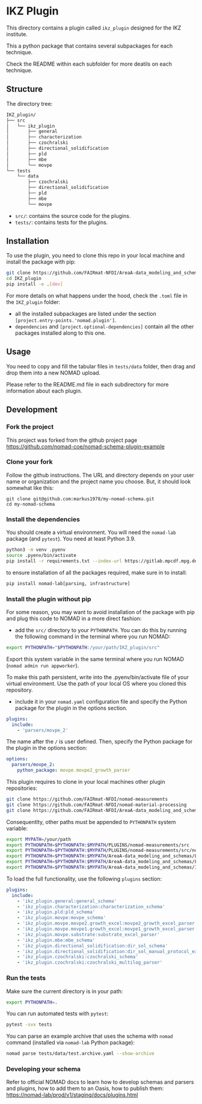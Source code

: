 # IKZ Plugin

This directory contains a plugin called `ikz_plugin` designed for the IKZ institute.

This a python package that contains several subpackages for each technique.

Check the README within each subfolder for more deatils on each technique.

## Structure

The directory tree:

```bash
IKZ_plugin/
├── src
│   └── ikz_plugin
│       ├── general
│       ├── characterization
│       ├── czochralski
│       ├── directional_solidification
│       ├── pld
│       ├── mbe
│       └── movpe
└── tests
    └── data
        ├── czochralski
        ├── directional_solidification
        ├── pld
        ├── mbe
        └── movpe
```

- `src/`: contains the source code for the plugins.
- `tests/`: contains tests for the plugins.

## Installation

To use the plugin, you need to clone this repo in your local machine and install the package with pip:

```bash
git clone https://github.com/FAIRmat-NFDI/AreaA-data_modeling_and_schemas
cd IKZ_plugin
pip install -e .[dev]
```

For more details on what happens under the hood, check the `.toml` file in the `IKZ_plugin` folder:

- all the installed subpackages are listed under the section `[project.entry-points.'nomad.plugin']`.
- `dependencies` and `[project.optional-dependencies]` contain all the other packages installed along to this one.

## Usage

You need to copy and fill the tabular files in `tests/data` folder, then drag and drop them into a new NOMAD upload.

Please refer to the README.md file in each subdirectory for more information about each plugin.

## Development

### Fork the project

This project was forked from the github project page <https://github.com/nomad-coe/nomad-schema-plugin-example>

### Clone your fork

Follow the github instructions. The URL and directory depends on your user name or organization and the
project name you choose. But, it should look somewhat like this:

```
git clone git@github.com:markus1978/my-nomad-schema.git
cd my-nomad-schema
```

### Install the dependencies

You should create a virtual environment. You will need the `nomad-lab` package (and `pytest`).
You need at least Python 3.9.

```sh
python3 -m venv .pyenv
source .pyenv/bin/activate
pip install -r requirements.txt --index-url https://gitlab.mpcdf.mpg.de/api/v4/projects/2187/packages/pypi/simple
```

to ensure installation of all the packages required, make sure in to install:

```sh
pip install nomad-lab[parsing, infrastructure]
```

### Install the plugin without pip

For some reason, you may want to avoid installation of the package with pip and plug this code to NOMAD in a more direct fashion:

- add the `src/` directory to your `PYTHONPATH`. You can do this by running the following command in the terminal where you run NOMAD:

```sh
export PYTHONPATH="$PYTHONPATH:/your/path/IKZ_plugin/src"
```

Export this system variable in the same terminal where you run NOMAD (`nomad admin run appworker`).

To make this path persistent, write into the .pyenv/bin/activate file of your virtual environment. Use the path of your local OS where you cloned this repository.

- include it in your `nomad.yaml` configuration file and specify the Python package for the plugin in the options section.

```yaml
plugins:
  include:
    - 'parsers/movpe_2'
```

The name after the `/` is user defined.
Then, specify the Python package for the plugin in the options section:

```yaml
options:
  parsers/movpe_2:
    python_package: movpe.movpe2_growth_parser
```

This plugin requires to clone in your local machines other plugin repositories:

```sh
git clone https://github.com/FAIRmat-NFDI/nomad-measurements
git clone https://github.com/FAIRmat-NFDI/nomad-material-processing
git clone https://github.com/FAIRmat-NFDI/AreaA-data_modeling_and_schemas
```

Consequentlty, other paths must be appended to `PYTHONPATH` system variable:

```sh
export MYPATH=/your/path
export PYTHONPATH=$PYTHONPATH:$MYPATH/PLUGINS/nomad-measurements/src
export PYTHONPATH=$PYTHONPATH:$MYPATH/PLUGINS/nomad-measurements/src/nomad_measurements
export PYTHONPATH=$PYTHONPATH:$MYPATH/AreaA-data_modeling_and_schemas/Lakeshore_plugin/src
export PYTHONPATH=$PYTHONPATH:$MYPATH/AreaA-data_modeling_and_schemas/LayTec_EpiTT_plugin/src
export PYTHONPATH=$PYTHONPATH:$MYPATH/AreaA-data_modeling_and_schemas/IKZ_plugin/src
```

To load the full functionality, use the following `plugins` section:

```yaml
plugins:
  include:
    - 'ikz_plugin.general:general_schema'
    - 'ikz_plugin.characterization:characterization_schema'
    - 'ikz_plugin.pld:pld_schema'
    - 'ikz_plugin.movpe:movpe_schema'
    - 'ikz_plugin.movpe.movpe2.growth_excel:movpe2_growth_excel_parser'
    - 'ikz_plugin.movpe.movpe1.growth_excel:movpe1_growth_excel_parser'
    - 'ikz_plugin.movpe.substrate:substrate_excel_parser'
    - 'ikz_plugin.mbe:mbe_schema'
    - 'ikz_plugin.directional_solidification:dir_sol_schema'
    - 'ikz_plugin.directional_solidification:dir_sol_manual_protocol_excel_parser'
    - 'ikz_plugin.czochralski:czochralski_schema'
    - 'ikz_plugin.czochralski:czochralski_multilog_parser'
```

### Run the tests

Make sure the current directory is in your path:

```sh
export PYTHONPATH=.
```

You can run automated tests with `pytest`:

```sh
pytest -svx tests
```

You can parse an example archive that uses the schema with `nomad` command
(installed via `nomad-lab` Python package):

```sh
nomad parse tests/data/test.archive.yaml --show-archive
```

### Developing your schema

Refer to official NOMAD docs to learn how to develop schemas and parsers and plugins, how to add them to an Oasis, how to publish them: <https://nomad-lab/prod/v1/staging/docs/plugins.html>
